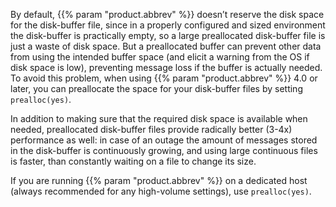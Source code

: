 By default, {{% param "product.abbrev" %}} doesn’t reserve the disk space for the disk-buffer file, since in a properly configured and sized environment the disk-buffer is practically empty, so a large preallocated disk-buffer file is just a waste of disk space. But a preallocated buffer can prevent other data from using the intended buffer space (and elicit a warning from the OS if disk space is low), preventing message loss if the buffer is actually needed. To avoid this problem, when using {{% param "product.abbrev" %}} 4.0 or later, you can preallocate the space for your disk-buffer files by setting `prealloc(yes)`.

In addition to making sure that the required disk space is available when needed, preallocated disk-buffer files provide radically better (3-4x) performance as well: in case of an outage the amount of messages stored in the disk-buffer is continuously growing, and using large continuous files is faster, than constantly waiting on a file to change its size.

If you are running {{% param "product.abbrev" %}} on a dedicated host (always recommended for any high-volume settings), use `prealloc(yes)`.